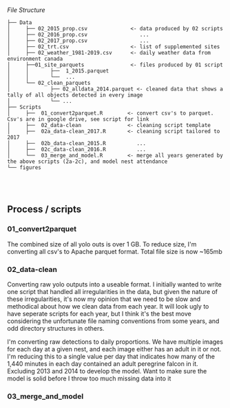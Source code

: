 
*File Structure*
```
├── Data
│     ├── 02_2015_prop.csv              <- data produced by 02 scripts
│     ├── 02_2016_prop.csv                 ...
│     ├── 02_2017_prop.csv                 ...
│     ├── 02_trt.csv                    <- list of supplemented sites
│     ├── 02_weather_1981-2019.csv      <- daily weather data from environment canada
│     ├──01_site_parquets               <- files produced by 01 script
│     │       ├──  1_2015.parquet 
│     │       └──  ...
│     └── 02_clean_parquets
│             ├── 02_alldata_2014.parquet <- cleaned data that shows a tally of all objects detected in every image
│             └── ...
├── Scripts 
│     ├──  01_convert2parquet.R        <- convert csv's to parquet. Csv's are in google drive, see script for link
│     ├──  02_data-clean               <- cleaning script template
│     ├──  02a_data-clean_2017.R       <- cleaning script tailored to 2017
│     ├──  02b_data-clean_2015.R          ...
│     ├──  02c_data-clean_2016.R          ...
│     └──  03_merge_and_model.R        <- merge all years generated by the above scripts (2a-2c), and model nest attendance
└── figures

```
<br />

<br />


## Process / scripts
### 01_convert2parquet

The combined size of all yolo outs is over 1 GB. To reduce size, I'm converting all csv's to Apache parquet format. Total file size is now ~165mb

### 02_data-clean

Converting raw yolo outputs into a useable format. I initially wanted to write one script that handled all irregularities in the data, but
given the nature of these irregularities, it's now my opinion that we need to be slow and methodical about how we clean data from each year. It will look ugly to have seperate scripts for each year, but I think it's the best move considering the unfortunate file naming conventions from some years, and odd directory structures in others.

I'm converting raw detections to daily proportions. We have multiple images for each day at a given nest, and each image either has an adult in it or not. 
I'm reducing this to a single value per day that indicates how many of the 1,440 minutes in each day contained an adult peregrine falcon in it. Excluding 2013 and 2014 to develop the model. Want to make sure the model is solid before I throw too much missing data into it


### 03_merge_and_model
